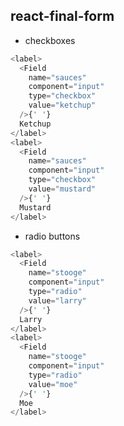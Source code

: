 ## react-final-form

- checkboxes 

```javascript
<label>
  <Field
    name="sauces"
    component="input"
    type="checkbox"
    value="ketchup"
  />{' '}
  Ketchup
</label>
<label>
  <Field
    name="sauces"
    component="input"
    type="checkbox"
    value="mustard"
  />{' '}
  Mustard
</label>
```
- radio buttons

```javascript
<label>
  <Field
    name="stooge"
    component="input"
    type="radio"
    value="larry"
  />{' '}
  Larry
</label>
<label>
  <Field
    name="stooge"
    component="input"
    type="radio"
    value="moe"
  />{' '}
  Moe
</label>
```
